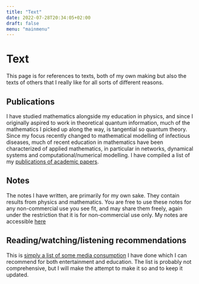 ```yaml
---
title: "Text"
date: 2022-07-28T20:34:05+02:00
draft: false
menu: "mainmenu"
---
```


# Text

This page is for references to texts, both of my own making but also the
texts of others that I really like for all sorts of different reasons.

## Publications

I have studied mathematics alongside my education in physics, and since
I originally aspired to work in theoretical quantum information, much of
the mathematics I picked up along the way, is tangential so quantum
theory. Since my focus recently changed to mathematical modelling of
infectious diseases, much of recent education in mathematics have been
characterized of applied mathematics, in particular in networks,
dynamical systems and computational/numerical modelling. I have compiled
a list of my [publications of academic papers](/academia/publications/index.html).

## Notes

The notes I have written, are primarily for my own sake. They contain
results from physics and mathematics. You are free to use these notes
for any non-commercial use you see fit, and may share them freely, again
under the restriction that it is for non-commercial use only. My notes
are accessible [here](/text/notes/index.html)

## Reading/watching/listening recommendations

This is [simply a list of some media consumption](/text/recommendations/index.html) I have done which I can recommend
for both entertainment and education. The list is probably not
comprehensive, but I will make the attempt to make it so and to keep it
updated.

